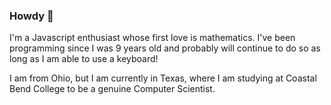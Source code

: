 ### Howdy 👋
I'm a Javascript enthusiast whose first love is mathematics. 
I've been programming since I was 9 years old and probably will continue to do so as long as I am able to use a keyboard!

I am from Ohio, but I am currently in Texas, where I am studying at Coastal Bend College to be a genuine Computer Scientist.

<!--
**mbeier96/mbeier96** is a ✨ _special_ ✨ repository because its `README.md` (this file) appears on your GitHub profile.

Here are some ideas to get you started:

- 🔭 I’m currently working on ...
- 🌱 I’m currently learning ...
- 👯 I’m looking to collaborate on ...
- 🤔 I’m looking for help with ...
- 💬 Ask me about ...
- 📫 How to reach me: ...
- 😄 Pronouns: ...
- ⚡ Fun fact: ...
-->
